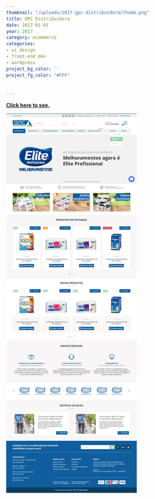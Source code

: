 ```yaml
---
thumbnail: "/uploads/2017-gpc-distribuidora/thumb.png"
title: GPC Distribuidora
date: 2017-01-01
year: 2017
category: ecommerce
categories:
- ui design
- front-end dev
- wordpress
project_bg_color: ''
project_fg_color: "#FFF"


---
```

**[Click here to see.](https://gpcdistribuidora.com.br/)**

![](/uploads/2017-gpc-distribuidora/gpc-distribuidora.jpg)
